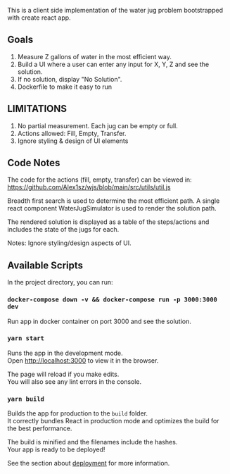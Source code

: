 This is a client side implementation of the water jug problem bootstrapped with create react app.

## Goals
1. Measure Z gallons of water in the most efficient way.
2. Build a UI where a user can enter any input for X, Y, Z and see the solution.
3. If no solution, display "No Solution".
4. Dockerfile to make it easy to run

## LIMITATIONS
1. No partial measurement. Each jug can be empty or full.
2. Actions allowed: Fill, Empty, Transfer.
3. Ignore styling & design of UI elements

## Code Notes

The code for the actions (fill, empty, transfer) can be viewed in: https://github.com/Alex1sz/wjs/blob/main/src/utils/util.js

Breadth first search is used to determine the most efficient path. A single react component WaterJugSimulator is used to render the solution path.

The rendered solution is displayed as a table of the steps/actions and includes the state of the jugs for each.

Notes: Ignore styling/design aspects of UI.

## Available Scripts

In the project directory, you can run:

### `docker-compose down -v && docker-compose run -p 3000:3000 dev`

Run app in docker container on port 3000 and see the solution.

### `yarn start`

Runs the app in the development mode.<br />
Open [http://localhost:3000](http://localhost:3000) to view it in the browser.

The page will reload if you make edits.<br />
You will also see any lint errors in the console.

### `yarn build`

Builds the app for production to the `build` folder.<br />
It correctly bundles React in production mode and optimizes the build for the best performance.

The build is minified and the filenames include the hashes.<br />
Your app is ready to be deployed!

See the section about [deployment](https://facebook.github.io/create-react-app/docs/deployment) for more information.

